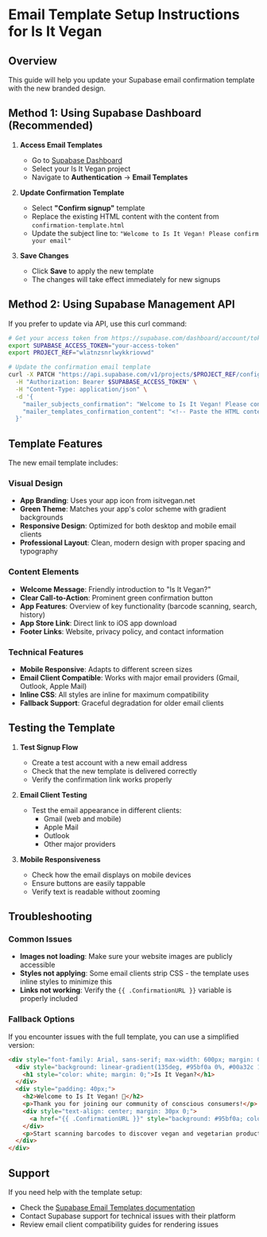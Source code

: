 # Email Template Setup Instructions for Is It Vegan

## Overview
This guide will help you update your Supabase email confirmation template with the new branded design.

## Method 1: Using Supabase Dashboard (Recommended)

1. **Access Email Templates**
   - Go to [Supabase Dashboard](https://supabase.com/dashboard)
   - Select your Is It Vegan project
   - Navigate to **Authentication** → **Email Templates**

2. **Update Confirmation Template**
   - Select **"Confirm signup"** template
   - Replace the existing HTML content with the content from `confirmation-template.html`
   - Update the subject line to: `"Welcome to Is It Vegan! Please confirm your email"`

3. **Save Changes**
   - Click **Save** to apply the new template
   - The changes will take effect immediately for new signups

## Method 2: Using Supabase Management API

If you prefer to update via API, use this curl command:

```bash
# Get your access token from https://supabase.com/dashboard/account/tokens
export SUPABASE_ACCESS_TOKEN="your-access-token"
export PROJECT_REF="wlatnzsnrlwykkriovwd"

# Update the confirmation email template
curl -X PATCH "https://api.supabase.com/v1/projects/$PROJECT_REF/config/auth" \
  -H "Authorization: Bearer $SUPABASE_ACCESS_TOKEN" \
  -H "Content-Type: application/json" \
  -d '{
    "mailer_subjects_confirmation": "Welcome to Is It Vegan! Please confirm your email",
    "mailer_templates_confirmation_content": "<!-- Paste the HTML content from confirmation-template.html here -->"
  }'
```

## Template Features

The new email template includes:

### Visual Design
- **App Branding**: Uses your app icon from isitvegan.net
- **Green Theme**: Matches your app's color scheme with gradient backgrounds
- **Responsive Design**: Optimized for both desktop and mobile email clients
- **Professional Layout**: Clean, modern design with proper spacing and typography

### Content Elements
- **Welcome Message**: Friendly introduction to "Is It Vegan?"
- **Clear Call-to-Action**: Prominent green confirmation button
- **App Features**: Overview of key functionality (barcode scanning, search, history)
- **App Store Link**: Direct link to iOS app download
- **Footer Links**: Website, privacy policy, and contact information

### Technical Features
- **Mobile Responsive**: Adapts to different screen sizes
- **Email Client Compatible**: Works with major email providers (Gmail, Outlook, Apple Mail)
- **Inline CSS**: All styles are inline for maximum compatibility
- **Fallback Support**: Graceful degradation for older email clients

## Testing the Template

1. **Test Signup Flow**
   - Create a test account with a new email address
   - Check that the new template is delivered correctly
   - Verify the confirmation link works properly

2. **Email Client Testing**
   - Test the email appearance in different clients:
     - Gmail (web and mobile)
     - Apple Mail
     - Outlook
     - Other major providers

3. **Mobile Responsiveness**
   - Check how the email displays on mobile devices
   - Ensure buttons are easily tappable
   - Verify text is readable without zooming

## Troubleshooting

### Common Issues
- **Images not loading**: Make sure your website images are publicly accessible
- **Styles not applying**: Some email clients strip CSS - the template uses inline styles to minimize this
- **Links not working**: Verify the `{{ .ConfirmationURL }}` variable is properly included

### Fallback Options
If you encounter issues with the full template, you can use a simplified version:

```html
<div style="font-family: Arial, sans-serif; max-width: 600px; margin: 0 auto;">
  <div style="background: linear-gradient(135deg, #95bf0a 0%, #00a32c 100%); padding: 40px; text-align: center;">
    <h1 style="color: white; margin: 0;">Is It Vegan?</h1>
  </div>
  <div style="padding: 40px;">
    <h2>Welcome to Is It Vegan! 🌱</h2>
    <p>Thank you for joining our community of conscious consumers!</p>
    <div style="text-align: center; margin: 30px 0;">
      <a href="{{ .ConfirmationURL }}" style="background: #95bf0a; color: white; padding: 15px 30px; text-decoration: none; border-radius: 5px; display: inline-block;">Confirm My Email</a>
    </div>
    <p>Start scanning barcodes to discover vegan and vegetarian products instantly!</p>
  </div>
</div>
```

## Support

If you need help with the template setup:
- Check the [Supabase Email Templates documentation](https://supabase.com/docs/guides/auth/auth-email-templates)
- Contact Supabase support for technical issues with their platform
- Review email client compatibility guides for rendering issues